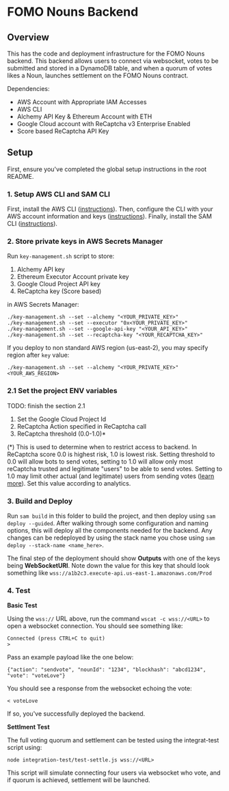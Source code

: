# FOMO Nouns Backend

## Overview

This has the code and deployment infrastructure for the FOMO Nouns backend. This backend allows users to connect via websocket, votes to be submitted and stored in a DynamoDB table, and when a quorum of votes likes a Noun, launches settlement on the FOMO Nouns contract.

Dependencies:

- AWS Account with Appropriate IAM Accesses
- AWS CLI
- Alchemy API Key & Ethereum Account with ETH
- Google Cloud account with ReCaptcha v3 Enterprise Enabled
- Score based ReCaptcha API Key

## Setup

First, ensure you've completed the global setup instructions in the root README.

### 1. Setup AWS CLI and SAM CLI

First, install the AWS CLI ([instructions](https://docs.aws.amazon.com/cli/latest/userguide/cli-chap-getting-started.html)). Then, configure the CLI with your AWS account information and keys ([instructions](https://docs.aws.amazon.com/serverless-application-model/latest/developerguide/serverless-sam-cli-install.html)). Finally, install the SAM CLI ([instructions](https://docs.aws.amazon.com/serverless-application-model/latest/developerguide/serverless-sam-cli-install.html)).

### 2. Store private keys in AWS Secrets Manager

Run `key-management.sh` script to store:

1. Alchemy API key
2. Ethereum Executor Account private key
3. Google Cloud Project API key
4. ReCaptcha key (Score based)

in AWS Secrets Manager:

```
./key-management.sh --set --alchemy "<YOUR_PRIVATE_KEY>"
./key-management.sh --set --executor "0x<YOUR_PRIVATE_KEY>"
./key-management.sh --set --google-api-key "<YOUR_API_KEY>"
./key-management.sh --set --recaptcha-key "<YOUR_RECAPTCHA_KEY>"
```

If you deploy to non standard AWS region (us-east-2), you may specify region after `key` value:

```
./key-management.sh --set --alchemy "<YOUR_PRIVATE_KEY>" <YOUR_AWS_REGION>
```

### 2.1 Set the project ENV variables

TODO: finish the section 2.1

1. Set the Google Cloud Project Id
2. ReCaptcha Action specified in ReCaptcha call
3. ReCaptcha threshold (0.0-1.0)*

(*) This is used to determine when to restrict access to backend. In ReCaptcha score 0.0 is highest risk, 1.0 is lowest risk. Setting threshold to 0.0 will allow bots to send votes, setting to 1.0 will allow only most reCaptcha trusted and legitimate "users" to be able to send votes. Setting to 1.0 may limit other actual (and legitimate) users from sending votes ([learn more](https://cloud.google.com/recaptcha-enterprise/docs/interpret-assessment?authuser=6#interpret_scores)). Set this value according to analytics.

### 3. Build and Deploy

Run `sam build` in this folder to build the project, and then deploy using `sam deploy --guided`. After walking through some configuration and naming options, this will deploy all the components needed for the backend. Any changes can be redeployed by using the stack name you chose using `sam deploy --stack-name <name_here>`.

The final step of the deployment should show **Outputs** with one of the keys being **WebSocketURI**. Note down the value for this key that should look something like `wss://a1b2c3.execute-api.us-east-1.amazonaws.com/Prod`

### 4. Test

**Basic Test**

Using the `wss://` URL above, run the command `wscat -c wss://<URL>` to open a websocket connection. You should see something like:

```
Connected (press CTRL+C to quit)
>
```

Pass an example payload like the one below:

```
{"action": "sendvote", "nounId": "1234", "blockhash": "abcd1234", "vote": "voteLove"}
```

You should see a response from the websocket echoing the vote:

```
< voteLove
```

If so, you've successfully deployed the backend.

**Settlment Test**

The full voting quorum and settlement can be tested using the integrat-test script using:

```
node integration-test/test-settle.js wss://<URL>
```

This script will simulate connecting four users via websocket who vote, and if quorum is achieved, settlement will be launched.
